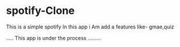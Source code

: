 # spotify-Clone
This is a simple spotify
In this app i Am add a features like- gmae,quiz

..... This app is under the process .........
